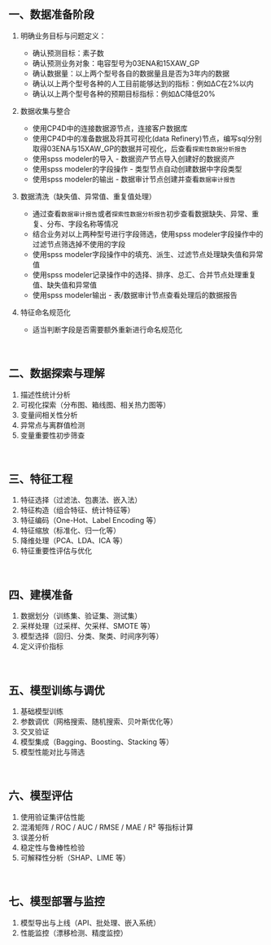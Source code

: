 ## 一、数据准备阶段 ##
1. 明确业务目标与问题定义：
   - 确认预测目标：素子数
   - 确认预测业务对象：电容型号为03ENA和15XAW_GP
   - 确认数据量：以上两个型号各自的数据量且是否为3年内的数据
   - 确认以上两个型号各种的人工目前能够达到的指标：例如ΔC在2%以内
   - 确认以上两个型号各种的预期目标指标：例如ΔC降低20%

2. 数据收集与整合
   - 使用CP4D中的连接数据源节点，连接客户数据库
   - 使用CP4D中的准备数据及将其可视化(data Refinery)节点，编写sql分别取得03ENA与15XAW_GP的数据并可视化，后查看`探索性数据分析报告`
   - 使用spss modeler的导入 - 数据资产节点导入创建好的数据资产
   - 使用spss modeler的字段操作 - 类型节点自动创建数据中字段类型
   - 使用spss modeler的输出 - 数据审计节点创建并查看`数据审计报告`

3. 数据清洗（缺失值、异常值、重复值处理）
   - 通过查看`数据审计报告`或者`探索性数据分析报告`初步查看数据缺失、异常、重复、分布、字段名称等情况
   - 结合业务对以上两种型号进行字段筛选，使用spss modeler字段操作中的过滤节点筛选掉不使用的字段
   - 使用spss modeler字段操作中的填充、派生、过滤节点处理缺失值和异常值
   - 使用spss modeler记录操作中的选择、排序、总汇、合并节点处理重复值、缺失值和异常值
   - 使用spss modeler输出 - 表/数据审计节点查看处理后的数据报告

4. 特征命名规范化
   - 适当判断字段是否需要额外重新进行命名规范化

<br>

## 二、数据探索与理解 ##
1. 描述性统计分析
2. 可视化探索（分布图、箱线图、相关热力图等）
3. 变量间相关性分析
4. 异常点与离群值检测
5. 变量重要性初步筛查

<br>

## 三、特征工程 ##
1. 特征选择（过滤法、包裹法、嵌入法）
2. 特征构造（组合特征、统计特征等）
3. 特征编码（One-Hot、Label Encoding 等）
4. 特征缩放（标准化、归一化等）
5. 降维处理（PCA、LDA、ICA 等）
6. 特征重要性评估与优化

<br>

## 四、建模准备 ##
1. 数据划分（训练集、验证集、测试集）
2. 采样处理（过采样、欠采样、SMOTE 等）
3. 模型选择（回归、分类、聚类、时间序列等）
4. 定义评价指标

<br>

## 五、模型训练与调优 ##
1. 基础模型训练
2. 参数调优（网格搜索、随机搜索、贝叶斯优化等）
3. 交叉验证
4. 模型集成（Bagging、Boosting、Stacking 等）
5. 模型性能对比与筛选

<br>

## 六、模型评估 ##
1. 使用验证集评估性能
2. 混淆矩阵 / ROC / AUC / RMSE / MAE / R² 等指标计算
3. 误差分析
4. 稳定性与鲁棒性检验
5. 可解释性分析（SHAP、LIME 等）

<br>

## 七、模型部署与监控 ##
1. 模型导出与上线（API、批处理、嵌入系统）
2. 性能监控（漂移检测、精度监控）
